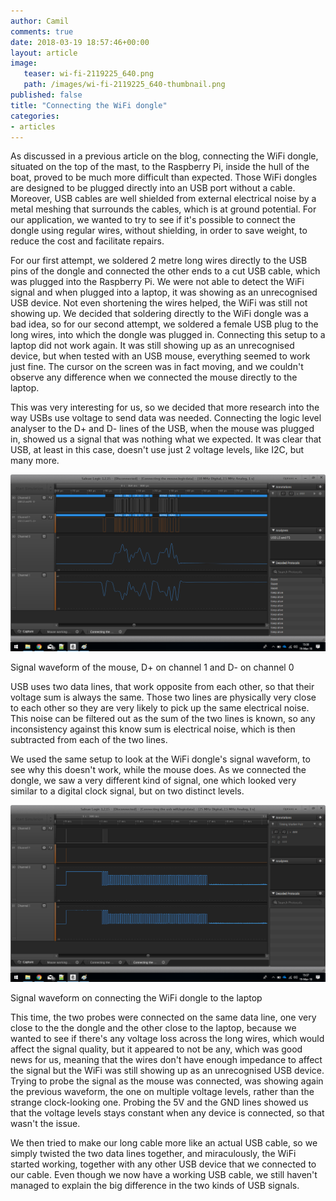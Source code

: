 ```yaml
---
author: Camil
comments: true
date: 2018-03-19 18:57:46+00:00
layout: article
image:
   teaser: wi-fi-2119225_640.png
   path: /images/wi-fi-2119225_640-thumbnail.png
published: false
title: "Connecting the WiFi dongle"
categories:
- articles
---
```


As discussed in a previous article on the blog, connecting the WiFi
dongle, situated on the top of the mast, to the Raspberry Pi, inside the
hull of the boat, proved to be much more difficult than expected.
Those WiFi dongles are designed to be plugged directly into an USB port
without a cable. Moreover, USB cables are well shielded from external 
electrical noise by a metal meshing that surrounds the cables, which is
at ground potential. For our application, we wanted to try to see if it's 
possible to connect the dongle using regular wires, without shielding, 
in order to save weight, to reduce the cost and facilitate repairs.

For our first attempt, we soldered 2 metre long wires directly to the USB 
pins of the dongle and connected the other ends to a cut USB cable, which 
was plugged into the Raspberry Pi. We were not able to detect the WiFi signal
and when plugged into a laptop, it was showing as an unrecognised USB device.
Not even shortening the wires helped, the WiFi was still not showing up. We
decided that soldering directly to the WiFi dongle was a bad idea, so for our
second attempt, we soldered a female USB plug to the long wires, into which the
dongle was plugged in. Connecting this setup to a laptop did not work again.
It was still showing up as an unrecognised device, but when tested with an USB mouse,
everything seemed to work just fine. The cursor on the screen was in fact moving,
and we couldn't observe any difference when we connected the mouse directly to the laptop.

This was very interesting for us, so we decided that more research into the 
way USBs use voltage to send data was needed. Connecting the logic level analyser
to the D+ and D- lines of the USB, when the mouse was plugged in, showed us a 
signal that was nothing what we expected. It was clear that USB, at least in this case,
doesn't use just 2 voltage levels, like I2C, but many more.

![USB mouse](/images/USB_mouse.png)

Signal waveform of the mouse, D+ on channel 1 and D- on channel 0

USB uses two data lines, that work opposite from each other, so that their voltage
sum is always the same. Those two lines are physically very close to each other so
they are very likely to pick up the same electrical noise. This noise can be filtered
out as the sum of the two lines is known, so any inconsistency against this know sum is
electrical noise, which is then subtracted from each of the two lines.

We used the same setup to look at the WiFi dongle's signal waveform, to see why this doesn't
work, while the mouse does. As we connected the dongle, we saw a very different kind of
signal, one which looked very similar to a digital clock signal, but on two distinct levels.

![Wifi waveform](/images/USB_wifi.png)

Signal waveform on connecting the WiFi dongle to the laptop

This time, the two probes were connected on the same data line, one very close to the 
the dongle and the other close to the laptop, because we wanted to see if there's any voltage
loss across the long wires, which would affect the signal quality, but it appeared to 
not be any, which was good news for us, meaning that the wires don't have enough impedance to affect the signal
but the WiFi was still showing up as an unrecognised
USB device. Trying to probe the signal as the mouse was connected, was showing again the 
previous waveform, the one on multiple voltage levels, rather than the strange clock-looking
one. Probing the 5V and the GND lines showed us that the voltage levels stays constant when
any device is connected, so that wasn't the issue.

We then tried to make our long cable more like an actual USB cable, so we simply twisted the 
two data lines together, and miraculously, the WiFi started working, together with any other
USB device that we connected to our cable. Even though we now have a working USB cable, we still
haven't managed to explain the big difference in the two kinds of USB signals.

